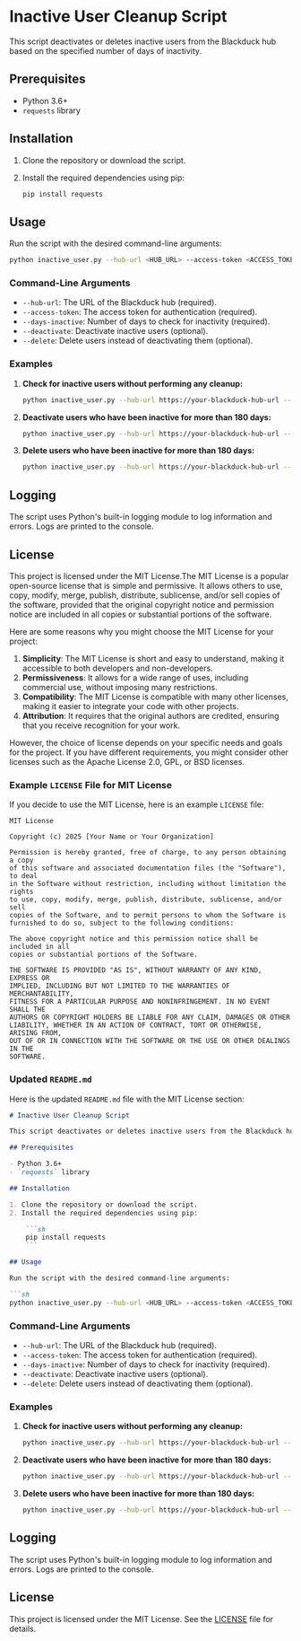# Inactive User Cleanup Script

This script deactivates or deletes inactive users from the Blackduck hub based on the specified number of days of inactivity.

## Prerequisites

- Python 3.6+
- `requests` library

## Installation

1. Clone the repository or download the script.
2. Install the required dependencies using pip:

    ```sh
    pip install requests
    ```

## Usage

Run the script with the desired command-line arguments:

```sh
python inactive_user.py --hub-url <HUB_URL> --access-token <ACCESS_TOKEN> --days-inactive <DAYS_INACTIVE> [--deactivate] [--delete]
```

### Command-Line Arguments

- `--hub-url`: The URL of the Blackduck hub (required).
- `--access-token`: The access token for authentication (required).
- `--days-inactive`: Number of days to check for inactivity (required).
- `--deactivate`: Deactivate inactive users (optional).
- `--delete`: Delete users instead of deactivating them (optional).

### Examples

1. **Check for inactive users without performing any cleanup:**

    ```sh
    python inactive_user.py --hub-url https://your-blackduck-hub-url --access-token your-access-token --days-inactive 180
    ```

2. **Deactivate users who have been inactive for more than 180 days:**

    ```sh
    python inactive_user.py --hub-url https://your-blackduck-hub-url --access-token your-access-token --days-inactive 180 --deactivate
    ```

3. **Delete users who have been inactive for more than 180 days:**

    ```sh
    python inactive_user.py --hub-url https://your-blackduck-hub-url --access-token your-access-token --days-inactive 180 --delete
    ```

## Logging

The script uses Python's built-in logging module to log information and errors. Logs are printed to the console.

## License

This project is licensed under the MIT License.The MIT License is a popular open-source license that is simple and permissive. It allows others to use, copy, modify, merge, publish, distribute, sublicense, and/or sell copies of the software, provided that the original copyright notice and permission notice are included in all copies or substantial portions of the software.

Here are some reasons why you might choose the MIT License for your project:

1. **Simplicity**: The MIT License is short and easy to understand, making it accessible to both developers and non-developers.
2. **Permissiveness**: It allows for a wide range of uses, including commercial use, without imposing many restrictions.
3. **Compatibility**: The MIT License is compatible with many other licenses, making it easier to integrate your code with other projects.
4. **Attribution**: It requires that the original authors are credited, ensuring that you receive recognition for your work.

However, the choice of license depends on your specific needs and goals for the project. If you have different requirements, you might consider other licenses such as the Apache License 2.0, GPL, or BSD licenses.

### Example `LICENSE` File for MIT License

If you decide to use the MIT License, here is an example `LICENSE` file:

```plaintext
MIT License

Copyright (c) 2025 [Your Name or Your Organization]

Permission is hereby granted, free of charge, to any person obtaining a copy
of this software and associated documentation files (the "Software"), to deal
in the Software without restriction, including without limitation the rights
to use, copy, modify, merge, publish, distribute, sublicense, and/or sell
copies of the Software, and to permit persons to whom the Software is
furnished to do so, subject to the following conditions:

The above copyright notice and this permission notice shall be included in all
copies or substantial portions of the Software.

THE SOFTWARE IS PROVIDED "AS IS", WITHOUT WARRANTY OF ANY KIND, EXPRESS OR
IMPLIED, INCLUDING BUT NOT LIMITED TO THE WARRANTIES OF MERCHANTABILITY,
FITNESS FOR A PARTICULAR PURPOSE AND NONINFRINGEMENT. IN NO EVENT SHALL THE
AUTHORS OR COPYRIGHT HOLDERS BE LIABLE FOR ANY CLAIM, DAMAGES OR OTHER
LIABILITY, WHETHER IN AN ACTION OF CONTRACT, TORT OR OTHERWISE, ARISING FROM,
OUT OF OR IN CONNECTION WITH THE SOFTWARE OR THE USE OR OTHER DEALINGS IN THE
SOFTWARE.
```

### Updated `README.md`

Here is the updated `README.md` file with the MIT License section:

```markdown
# Inactive User Cleanup Script

This script deactivates or deletes inactive users from the Blackduck hub based on the specified number of days of inactivity.

## Prerequisites

- Python 3.6+
- `requests` library

## Installation

1. Clone the repository or download the script.
2. Install the required dependencies using pip:

    ```sh
    pip install requests
    ```

## Usage

Run the script with the desired command-line arguments:

```sh
python inactive_user.py --hub-url <HUB_URL> --access-token <ACCESS_TOKEN> --days-inactive <DAYS_INACTIVE> [--deactivate] [--delete]
```

### Command-Line Arguments

- `--hub-url`: The URL of the Blackduck hub (required).
- `--access-token`: The access token for authentication (required).
- `--days-inactive`: Number of days to check for inactivity (required).
- `--deactivate`: Deactivate inactive users (optional).
- `--delete`: Delete users instead of deactivating them (optional).

### Examples

1. **Check for inactive users without performing any cleanup:**

    ```sh
    python inactive_user.py --hub-url https://your-blackduck-hub-url --access-token your-access-token --days-inactive 180
    ```

2. **Deactivate users who have been inactive for more than 180 days:**

    ```sh
    python inactive_user.py --hub-url https://your-blackduck-hub-url --access-token your-access-token --days-inactive 180 --deactivate
    ```

3. **Delete users who have been inactive for more than 180 days:**

    ```sh
    python inactive_user.py --hub-url https://your-blackduck-hub-url --access-token your-access-token --days-inactive 180 --delete
    ```

## Logging

The script uses Python's built-in logging module to log information and errors. Logs are printed to the console.

## License

This project is licensed under the MIT License. See the [LICENSE](LICENSE) file for details.
